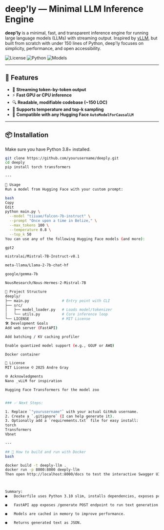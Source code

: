 # deep'ly — Minimal LLM Inference Engine

**deep'ly** is a minimal, fast, and transparent inference engine for running large language models (LLMs) with streaming output. Inspired by [vLLM](https://github.com/vllm-project/vllm), but built from scratch with under 150 lines of Python, deep'ly focuses on simplicity, performance, and open accessibility.

![License](https://img.shields.io/github/license/yourusername/deeply)
![Python](https://img.shields.io/badge/python-3.8+-blue.svg)
![Models](https://img.shields.io/badge/models-HuggingFace-green)

---

## 🚀 Features

- 🔁 **Streaming token-by-token output**
- ⚡ **Fast GPU or CPU inference**
- 🔍 **Readable, modifiable codebase (~150 LOC)**
- 🔢 **Supports temperature and top-k sampling**
- 🧩 **Compatible with any Hugging Face `AutoModelForCausalLM`**

---

## 📦 Installation

Make sure you have Python 3.8+ installed.

```bash
git clone https://github.com/yourusername/deeply.git
cd deeply
pip install torch transformers

---

🧠 Usage
Run a model from Hugging Face with your custom prompt:

bash
Copy
Edit
python main.py \
  --model "tiiuae/falcon-7b-instruct" \
  --prompt "Once upon a time in Belize," \
  --max_tokens 100 \
  --temperature 0.8 \
  --top_k 50
You can use any of the following Hugging Face models (and more):

gpt2

mistralai/Mistral-7B-Instruct-v0.1

meta-llama/Llama-2-7b-chat-hf

google/gemma-7b

NousResearch/Nous-Hermes-2-Mistral-7B

🧱 Project Structure
deeply/
├── main.py               # Entry point with CLI
├── src/
│   ├── model_loader.py   # Loads model/tokenizer
│   └── utils.py          # Core inference loop
└── LICENSE               # MIT License
🛠️ Development Goals
Add web server (FastAPI)

Add batching / KV caching profiler

Enable quantized model support (e.g., GGUF or AWQ)

Docker container

📄 License
MIT License © 2025 Andre Gray

🌐 Acknowledgments
Nano _vLLM for inspiration

Hugging Face Transformers for the model zoo


### ✅ Next Steps:

1. Replace `"yourusername"` with your actual GitHub username.
2. Create a `.gitignore` (I can help generate it).
3. Optionally add a `requirements.txt` file for easy install:
torch
Transformers
Vbnet

---

## 📌 How to build and run with Docker
bash

docker build -t deeply-llm .
docker run -p 8000:8000 deeply-llm
Then open http://localhost:8000/docs to test the interactive Swagger UI.



Summary:
●	Dockerfile uses Python 3.10 slim, installs dependencies, exposes port 8000, and runs FastAPI.

●	FastAPI app exposes /generate POST endpoint to run text generation.

●	Models are cached in memory to improve performance.

●	Returns generated text as JSON.

